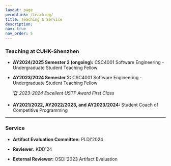 ```yaml
---
layout: page
permalink: /teaching/
title: Teaching & Service
description: 
nav: true
nav_order: 5
---
```


### Teaching at CUHK-Shenzhen


- **AY2024/2025 Semester 2 (ongoing):** CSC4001 Software Engineering - Undergraduate Student Teaching Fellow

- **AY2023/2024 Semester 2:** CSC4001 Software Engineering - Undergraduate Student Teaching Fellow

  🏆 *2023-2024 Excellent USTF Award First Class*

- **AY2021/2022, AY2022/2023, and AY2023/2024:** Student Coach of Competitive Programming

---

### Service

- **Artifact Evaluation Committee:** PLDI'2024

- **Reviewer:** KDD'24

- **External Reviewer:** OSDI'2023 Artifact Evaluation